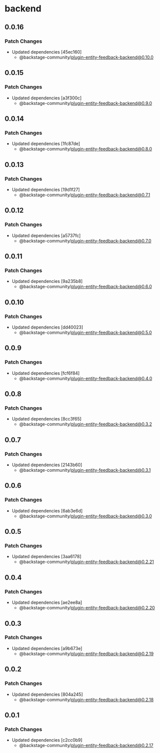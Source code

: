 # backend

## 0.0.16

### Patch Changes

- Updated dependencies [45ec160]
  - @backstage-community/plugin-entity-feedback-backend@0.10.0

## 0.0.15

### Patch Changes

- Updated dependencies [a3f300c]
  - @backstage-community/plugin-entity-feedback-backend@0.9.0

## 0.0.14

### Patch Changes

- Updated dependencies [1fc87de]
  - @backstage-community/plugin-entity-feedback-backend@0.8.0

## 0.0.13

### Patch Changes

- Updated dependencies [19d1f27]
  - @backstage-community/plugin-entity-feedback-backend@0.7.1

## 0.0.12

### Patch Changes

- Updated dependencies [a5737fc]
  - @backstage-community/plugin-entity-feedback-backend@0.7.0

## 0.0.11

### Patch Changes

- Updated dependencies [9a235b8]
  - @backstage-community/plugin-entity-feedback-backend@0.6.0

## 0.0.10

### Patch Changes

- Updated dependencies [dd40023]
  - @backstage-community/plugin-entity-feedback-backend@0.5.0

## 0.0.9

### Patch Changes

- Updated dependencies [fcf6f84]
  - @backstage-community/plugin-entity-feedback-backend@0.4.0

## 0.0.8

### Patch Changes

- Updated dependencies [8cc3f65]
  - @backstage-community/plugin-entity-feedback-backend@0.3.2

## 0.0.7

### Patch Changes

- Updated dependencies [2143b60]
  - @backstage-community/plugin-entity-feedback-backend@0.3.1

## 0.0.6

### Patch Changes

- Updated dependencies [6ab3e6d]
  - @backstage-community/plugin-entity-feedback-backend@0.3.0

## 0.0.5

### Patch Changes

- Updated dependencies [3aa6178]
  - @backstage-community/plugin-entity-feedback-backend@0.2.21

## 0.0.4

### Patch Changes

- Updated dependencies [ae2ee8a]
  - @backstage-community/plugin-entity-feedback-backend@0.2.20

## 0.0.3

### Patch Changes

- Updated dependencies [a9b673e]
  - @backstage-community/plugin-entity-feedback-backend@0.2.19

## 0.0.2

### Patch Changes

- Updated dependencies [804a245]
  - @backstage-community/plugin-entity-feedback-backend@0.2.18

## 0.0.1

### Patch Changes

- Updated dependencies [c2cc0b9]
  - @backstage-community/plugin-entity-feedback-backend@0.2.17
